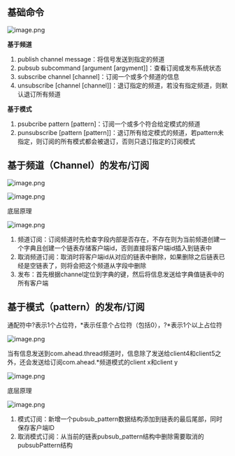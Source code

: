 ## 基础命令

![image.png](https://cdn.nlark.com/yuque/0/2022/png/12836966/1649564338111-77840b9e-82b9-47d9-afe1-32cee891c3f3.png#averageHue=%23f6eacf&clientId=ua5f23808-2592-4&errorMessage=unknown%20error&from=paste&id=uf6ffaf91&originHeight=468&originWidth=1089&originalType=url&ratio=1&rotation=0&showTitle=false&size=256557&status=error&style=none&taskId=u4d35461e-30a3-4856-9066-8492883bcce&title=)

**基于频道**

1. publish channel message：将信号发送到指定的频道
2. pubsub subcommand [argument [argyment]]：查看订阅或发布系统状态
3. subscribe channel [channel]：订阅一个或多个频道的信息
4. unsubscribe [channel [channel]]：退订指定的频道，若没有指定频道，则默认退订所有频道

**基于模式**

1. psubcribe pattern [pattern]：订阅一个或多个符合给定模式的频道
2. punsubscribe [pattern [pattern]]：退订所有给定模式的频道，若pattern未指定，则订阅的所有模式都会被退订，否则只退订指定的订阅模式

## 基于频道（Channel）的发布/订阅

![image.png](https://cdn.nlark.com/yuque/0/2022/png/12836966/1659234926018-bb8830fc-4752-4dd4-8425-77246dcd8756.png#averageHue=%23f9f8f7&clientId=ud7ca843c-c987-4&from=paste&height=346&id=u783e9dcb&originHeight=656&originWidth=1344&originalType=url&ratio=1&rotation=0&showTitle=false&size=275046&status=done&style=none&taskId=u0ff44b39-f312-4ff4-b815-a4bb181ba4c&title=&width=709.719970703125)

![image.png](https://cdn.nlark.com/yuque/0/2022/png/12836966/1659234934989-dca942a8-057f-494d-b45c-b78fd9e21601.png#averageHue=%23f3efe9&clientId=ud7ca843c-c987-4&from=paste&id=ufcc0e39a&originHeight=688&originWidth=1644&originalType=url&ratio=1&rotation=0&showTitle=false&size=503097&status=done&style=none&taskId=uf48d392d-2d00-4eef-a334-53d010b878f&title=)

底层原理

![image.png](https://cdn.nlark.com/yuque/0/2022/png/12836966/1659234994915-2ea5b1ca-1cb3-4671-a302-26fa32c8e5e2.png#averageHue=%23f6f3ef&clientId=ud7ca843c-c987-4&from=paste&height=616&id=ua77a8f83&originHeight=616&originWidth=1854&originalType=url&ratio=1&rotation=0&showTitle=false&size=354058&status=done&style=none&taskId=u61ab2012-90c3-4aec-9dd2-5bf33da74d9&title=&width=1854)

1. 频道订阅：订阅频道时先检查字段内部是否存在，不存在则为当前频道创建一个字典且创建一个链表存储客户端id，否则直接将客户端id插入到链表中
2. 取消频道订阅：取消时将客户端id从对应的链表中删除，如果删除之后链表已经是空链表了，则将会把这个频道从字段中删除
3. 发布：首先根据channel定位到字典的键，然后将信息发送给字典值链表中的所有客户端

## 基于模式（pattern）的发布/订阅

通配符中?表示1个占位符，*表示任意个占位符（包括0），?*表示1个以上占位符

![image.png](https://cdn.nlark.com/yuque/0/2022/png/12836966/1659235395707-eb87dd28-8440-495e-984f-7b1198bdf95a.png#averageHue=%23f8f7f6&clientId=ud7ca843c-c987-4&from=paste&height=912&id=u247f5b68&originHeight=930&originWidth=1814&originalType=url&ratio=1&rotation=0&showTitle=false&size=570153&status=done&style=none&taskId=ub949c915-2860-4690-a658-d5923f9a9d2&title=&width=1778)

当有信息发送到com.ahead.thread频道时，信息除了发送给client4和client5之外，还会发送给订阅com.ahead.*频道模式的client x和client y

![image.png](https://cdn.nlark.com/yuque/0/2022/png/12836966/1659235598753-20b386b8-bd76-41e9-83ba-20ca0c392328.png#averageHue=%23f7f6f5&clientId=ud7ca843c-c987-4&from=paste&id=u75bde46d&originHeight=678&originWidth=1844&originalType=url&ratio=1&rotation=0&showTitle=false&size=630365&status=done&style=none&taskId=ufdd72232-1fd9-400e-8e09-9b04ed2046c&title=)

底层原理

![image.png](https://cdn.nlark.com/yuque/0/2022/png/12836966/1659235771566-e229f281-aa08-4cb6-b001-2ff10a0c6499.png#averageHue=%23d6e0a9&clientId=ud7ca843c-c987-4&from=paste&height=848&id=u3181ce16&originHeight=848&originWidth=1646&originalType=url&ratio=1&rotation=0&showTitle=false&size=465181&status=done&style=none&taskId=u61d8b634-291e-4c68-b09e-8812e1e05c8&title=&width=1646)

1. 模式订阅：新增一个pubsub_pattern数据结构添加到链表的最后尾部，同时保存客户端ID
2. 取消模式订阅：从当前的链表pubsub_pattern结构中删除需要取消的pubsubPattern结构